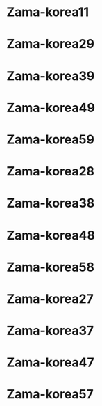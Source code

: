 # Zama-korea11
# Zama-korea29
# Zama-korea39
# Zama-korea49
# Zama-korea59
# Zama-korea28
# Zama-korea38
# Zama-korea48
# Zama-korea58
# Zama-korea27
# Zama-korea37
# Zama-korea47
# Zama-korea57
